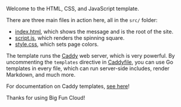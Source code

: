 Welcome to the HTML, CSS, and JavaScript template.

There are three main files in action here, all in the `src/` folder:

- [index.html](src/index.html), which shows the message and is the root of the site.
- [script.js](src/script.js), which renders the spinning square.
- [style.css](src/style.css), which sets page colors.

The template runs the [Caddy](https://caddyserver.com/) web server,
which is very powerful. By uncommenting the `templates` directive
in [Caddyfile](Caddyfile#L5), you can use Go templates in every file,
which can run server-side includes, render Markdown, and much more.

For documentation on Caddy templates, [see here](https://caddyserver.com/docs/modules/http.handlers.templates#docs)!

Thanks for using Big Fun Cloud!